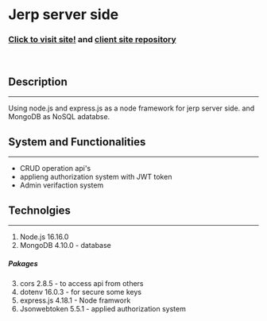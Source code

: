 # Jerp server side
### [Click to visit site!](https://jerpmanufacturer-osama.netlify.app/) and [client site repository](https://github.com/osama2kabdullah/jerp-client-side)
<br/>

## Description
---
Using node.js and express.js as a node framework for jerp server side. and MongoDB as NoSQL adatabse.
<br/>

## System and Functionalities 
---
* CRUD operation api's 
* applieng authorization system with JWT token
* Admin verifaction system

## Technolgies
---
1. Node.js 16.16.0 
2. MongoDB 4.10.0 - database
##### Pakages
3. cors 2.8.5 - to access api from others
4. dotenv 16.0.3 - for secure some keys
5. express.js 4.18.1 - Node framwork
6. Jsonwebtoken 5.5.1 - applied authorization system
